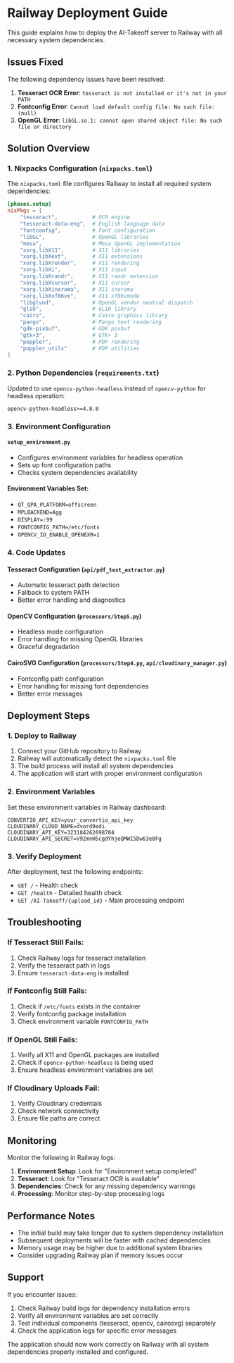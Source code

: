 # Railway Deployment Guide

This guide explains how to deploy the AI-Takeoff server to Railway with all necessary system dependencies.

## Issues Fixed

The following dependency issues have been resolved:

1. **Tesseract OCR Error**: `tesseract is not installed or it's not in your PATH`
2. **Fontconfig Error**: `Cannot load default config file: No such file: (null)`
3. **OpenGL Error**: `libGL.so.1: cannot open shared object file: No such file or directory`

## Solution Overview

### 1. Nixpacks Configuration (`nixpacks.toml`)

The `nixpacks.toml` file configures Railway to install all required system dependencies:

```toml
[phases.setup]
nixPkgs = [
    "tesseract",           # OCR engine
    "tesseract-data-eng",  # English language data
    "fontconfig",          # Font configuration
    "libGL",               # OpenGL libraries
    "mesa",                # Mesa OpenGL implementation
    "xorg.libX11",         # X11 libraries
    "xorg.libXext",        # X11 extensions
    "xorg.libXrender",     # X11 rendering
    "xorg.libXi",          # X11 input
    "xorg.libXrandr",      # X11 randr extension
    "xorg.libXcursor",     # X11 cursor
    "xorg.libXinerama",    # X11 inerama
    "xorg.libXxf86vm",     # X11 xf86vmode
    "libglvnd",            # OpenGL vendor neutral dispatch
    "glib",                # GLib library
    "cairo",               # Cairo graphics library
    "pango",               # Pango text rendering
    "gdk-pixbuf",          # GDK pixbuf
    "gtk+3",               # GTK+ 3
    "poppler",             # PDF rendering
    "poppler_utils"        # PDF utilities
]
```

### 2. Python Dependencies (`requirements.txt`)

Updated to use `opencv-python-headless` instead of `opencv-python` for headless operation:

```
opencv-python-headless>=4.8.0
```

### 3. Environment Configuration

#### `setup_environment.py`
- Configures environment variables for headless operation
- Sets up font configuration paths
- Checks system dependencies availability

#### Environment Variables Set:
- `QT_QPA_PLATFORM=offscreen`
- `MPLBACKEND=Agg`
- `DISPLAY=:99`
- `FONTCONFIG_PATH=/etc/fonts`
- `OPENCV_IO_ENABLE_OPENEXR=1`

### 4. Code Updates

#### Tesseract Configuration (`api/pdf_text_extractor.py`)
- Automatic tesseract path detection
- Fallback to system PATH
- Better error handling and diagnostics

#### OpenCV Configuration (`processors/Step5.py`)
- Headless mode configuration
- Error handling for missing OpenGL libraries
- Graceful degradation

#### CairoSVG Configuration (`processors/Step4.py`, `api/cloudinary_manager.py`)
- Fontconfig path configuration
- Error handling for missing font dependencies
- Better error messages

## Deployment Steps

### 1. Deploy to Railway

1. Connect your GitHub repository to Railway
2. Railway will automatically detect the `nixpacks.toml` file
3. The build process will install all system dependencies
4. The application will start with proper environment configuration

### 2. Environment Variables

Set these environment variables in Railway dashboard:

```
CONVERTIO_API_KEY=your_convertio_api_key
CLOUDINARY_CLOUD_NAME=dvord9edi
CLOUDINARY_API_KEY=323184262698784
CLOUDINARY_API_SECRET=V92mnHScgdYhjeQMWI5Dw63e8Fg
```

### 3. Verify Deployment

After deployment, test the following endpoints:

- `GET /` - Health check
- `GET /health` - Detailed health check
- `GET /AI-Takeoff/{upload_id}` - Main processing endpoint

## Troubleshooting

### If Tesseract Still Fails:
1. Check Railway logs for tesseract installation
2. Verify the tesseract path in logs
3. Ensure `tesseract-data-eng` is installed

### If Fontconfig Still Fails:
1. Check if `/etc/fonts` exists in the container
2. Verify fontconfig package installation
3. Check environment variable `FONTCONFIG_PATH`

### If OpenGL Still Fails:
1. Verify all X11 and OpenGL packages are installed
2. Check if `opencv-python-headless` is being used
3. Ensure headless environment variables are set

### If Cloudinary Uploads Fail:
1. Verify Cloudinary credentials
2. Check network connectivity
3. Ensure file paths are correct

## Monitoring

Monitor the following in Railway logs:

1. **Environment Setup**: Look for "Environment setup completed"
2. **Tesseract**: Look for "Tesseract OCR is available"
3. **Dependencies**: Check for any missing dependency warnings
4. **Processing**: Monitor step-by-step processing logs

## Performance Notes

- The initial build may take longer due to system dependency installation
- Subsequent deployments will be faster with cached dependencies
- Memory usage may be higher due to additional system libraries
- Consider upgrading Railway plan if memory issues occur

## Support

If you encounter issues:

1. Check Railway build logs for dependency installation errors
2. Verify all environment variables are set correctly
3. Test individual components (tesseract, opencv, cairosvg) separately
4. Check the application logs for specific error messages

The application should now work correctly on Railway with all system dependencies properly installed and configured.
